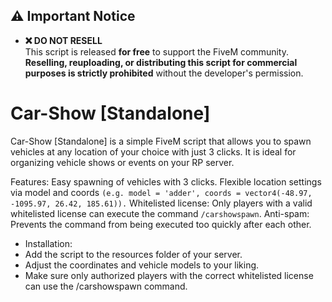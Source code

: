 ## ⚠️ Important Notice

- **❌ DO NOT RESELL**  
  This script is released **for free** to support the FiveM community. **Reselling, reuploading, or distributing this script for commercial purposes is strictly prohibited** without the developer's permission.

# Car-Show [Standalone]
Car-Show [Standalone] is a simple FiveM script that allows you to spawn vehicles at any location of your choice with just 3 clicks. It is ideal for organizing vehicle shows or events on your RP server.

Features:
Easy spawning of vehicles with 3 clicks.
Flexible location settings via model and coords `(e.g. model = 'adder', coords = vector4(-48.97, -1095.97, 26.42, 185.61)).`
Whitelisted license: Only players with a valid whitelisted license can execute the command `/carshowspawn`.
Anti-spam: Prevents the command from being executed too quickly after each other.

- Installation:
- Add the script to the resources folder of your server.
- Adjust the coordinates and vehicle models to your liking.
- Make sure only authorized players with the correct whitelisted license can use the /carshowspawn command.
